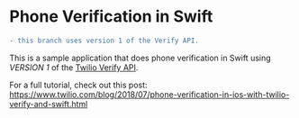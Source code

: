 # Phone Verification in Swift

```diff
- this branch uses version 1 of the Verify API.
```

This is a sample application that does phone verification in Swift using *VERSION 1* of the [Twilio Verify API](https://www.twilio.com/docs/verify/api/v1).

For a full tutorial, check out this post: https://www.twilio.com/blog/2018/07/phone-verification-in-ios-with-twilio-verify-and-swift.html
